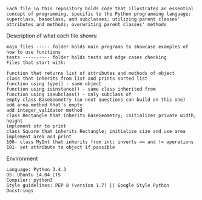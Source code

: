 

    Each file in this repository holds code that illustrates an essential concept of programming, specific to the Python programming language: superclass, baseclass, and subclasses; utilizing parent classes' attributes and methods; overwriting parent classes' methods

Description of what each file shows:

    main_files ----- folder holds main programs to showcase examples of how to use functions
    tests ---------- folder holds tests and edge cases checking
    Files that start with:

    function that returns list of attributes and methods of object
    class that inherits from list and prints sorted list
    function using type() - same object
    function using isinstance() - same class inherited from
    function using issubclass() - only subclass of
    empty class BaseGeometry (so next questions can build on this one)
    add area method that's empty
    add integer_validator method
    class Rectangle that inherits BaseGeometry; initializes private width, height
    implement str to print
    class Square that inherits Rectangle; initialize size and use area
    implement area and print
    100- class MyInt that inherits from int; inverts == and != operations
    101- set attribute to object if possible

Environment

    Language: Python 3.4.3
    OS: Ubuntu 14.04 LTS
    Compiler: python3
    Style guidelines: PEP 8 (version 1.7) || Google Style Python Docstrings

